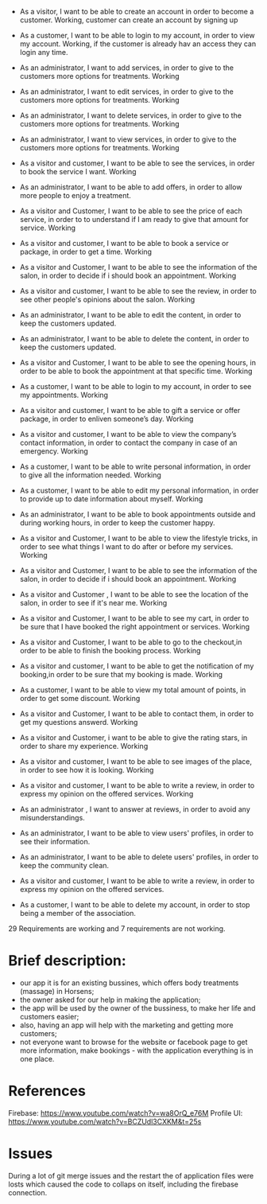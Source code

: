 - As a visitor, I want to be able to create an account in order to become a customer.
  Working, customer can create an account by signing up
- As a customer, I want to be able to login to my account, in order to view my account.
  Working, if the customer is already hav an access they can login any time.
- As an administrator, I want to add services, in order to give to the customers more options for treatments.
Working
- As an administrator, I want to edit services, in order to give to the customers more options for treatments.
Working
- As an administrator, I want to delete services, in order to give to the customers more options for treatments.
Working
- As an administrator, I want to view services, in order to give to the customers more options for treatments.
Working
- As a visitor and customer, I want to be able to see the services, in order to book the service I want.
Working
- As an administrator, I want to be able to add offers, in order to allow more people to enjoy a treatment.

- As a visitor and Customer, I want to be able to see the price of each service, in order to to understand if I am ready to give that amount for service.
Working
- As a visitor and customer, I want to be able to book a service or package, in order to get a time.
Working
- As a visitor and Customer, I want to be able to see the information of the salon, in order to decide if i should book an appointment. 
Working
- As a visitor and customer, I want to be able to see the review, in order to see other people's opinions about the salon.
Working
- As an administrator, I want to be able to edit the content, in order to keep the customers updated.
- As an administrator, I want to be able to delete the content, in order to keep the customers updated.
- As a visitor and Customer, I want to be able to see the opening hours, in order to be able to book the appointment at that specific time.
Working
- As a customer, I want to be able to login to my account, in order to  see my appointments.
Working
- As a visitor and customer, I want to be able to gift a service or offer package, in order to enliven someone’s day.
Working
- As a visitor and customer, I want to be able to view the company’s contact information, in order to contact the company in case of an emergency.
Working
- As a customer, I want to be able to write personal information, in order to give all the information needed.
Working
- As a customer, I want to be able to edit my personal information, in order to provide up to date information about myself.
Working
- As an administrator, I want to be able to book appointments outside and during working hours, in order to keep the customer happy.

- As a visitor and Customer, I want to be able to view the lifestyle tricks, in order to see what things I want to do after or before my services.
Working
- As a visitor and Customer, I want to be able to see the information of the salon, in order to decide if i should book an appointment.
Working 
- As a visitor and Customer , I want to be able to see the location of the salon, in order to see if it's near me. 
Working
- As a visitor and Customer, I want to be able to see my cart, in order to be sure that I have booked the right appointment or services.
Working
- As a visitor and Customer, I want to be able to go to the checkout,in order to be able to finish the booking process.
Working
- As a visitor and customer, I want to be able to get the notification of my booking,in order to be sure that my booking is made.
Working
- As a customer, I want to be able to view my total amount of points, in order to get some discount.
Working
- As a visitor and Customer, I want to be able to contact them, in order to get my questions answerd.
Working
- As a visitor and Customer, i want to be able to give the rating stars, in order to share my experience.
Working
- As a visitor and customer, I want to be able to see images of the place, in order to see how it is looking.
Working
- As a visitor and customer, I want to be able to write a review, in order to express my opinion on the offered services.
Working
- As an administrator , I want to answer at reviews, in order to avoid any misunderstandings.
- As an administrator, I want to be able to view users' profiles, in order to see their information.
- As an administrator, I want to be able to delete users' profiles, in order to keep the community clean.
- As a visitor and customer, I want to be able to write a review, in order to express my opinion on the offered services.
- As a customer, I want to be able to delete my account, in order to stop being a member of the association.


29 Requirements are working and 7 requirements are not working.





# Brief description:
- our app it is for an existing bussines, which offers body treatments (massage) in Horsens;
- the owner asked for our help in making the application;
- the app will be used by the owner of the bussiness, to make her life and customers easier;
- also, having an app will help with the marketing and getting more customers;
- not everyone want to browse for the website or facebook page to get more information, make bookings - with the application everything is in one place.


# References
Firebase: https://www.youtube.com/watch?v=wa8OrQ_e76M
Profile UI: https://www.youtube.com/watch?v=BCZUdl3CXKM&t=25s

# Issues
During a lot of git merge issues and the restart the of application files were losts which caused the code to collaps on itself, including the firebase connection.
